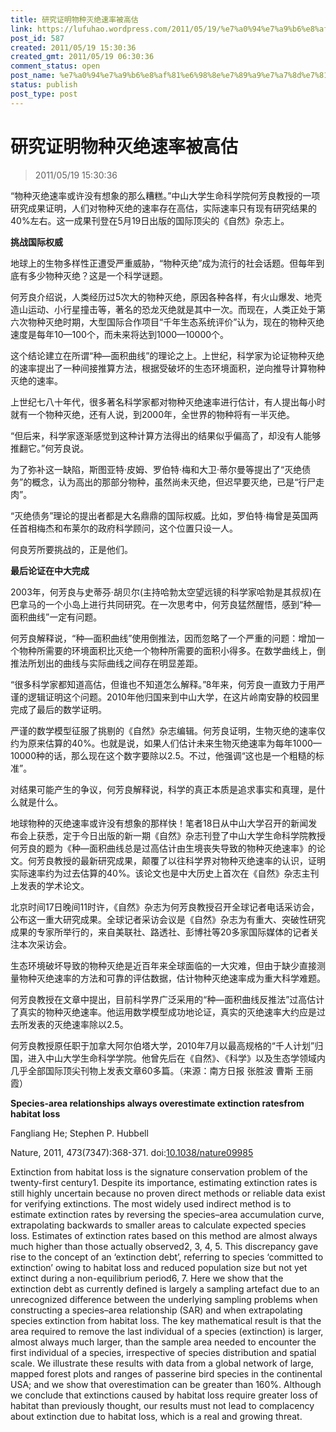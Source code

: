 ```yaml
---
title: 研究证明物种灭绝速率被高估
link: https://lufuhao.wordpress.com/2011/05/19/%e7%a0%94%e7%a9%b6%e8%af%81%e6%98%8e%e7%89%a9%e7%a7%8d%e7%81%ad%e7%bb%9d%e9%80%9f%e7%8e%87%e8%a2%ab%e9%ab%98%e4%bc%b0/
post_id: 587
created: 2011/05/19 15:30:36
created_gmt: 2011/05/19 06:30:36
comment_status: open
post_name: %e7%a0%94%e7%a9%b6%e8%af%81%e6%98%8e%e7%89%a9%e7%a7%8d%e7%81%ad%e7%bb%9d%e9%80%9f%e7%8e%87%e8%a2%ab%e9%ab%98%e4%bc%b0
status: publish
post_type: post
---
```


# 研究证明物种灭绝速率被高估

> 2011/05/19 15:30:36

 

“物种灭绝速率或许没有想象的那么糟糕。”中山大学生命科学院何芳良教授的一项研究成果证明，人们对物种灭绝的速率存在高估，实际速率只有现有研究结果的40%左右。这一成果刊登在5月19日出版的国际顶尖的《自然》杂志上。 

**挑战国际权威**

地球上的生物多样性正遭受严重威胁，“物种灭绝”成为流行的社会话题。但每年到底有多少物种灭绝？这是一个科学谜题。 

何芳良介绍说，人类经历过5次大的物种灭绝，原因各种各样，有火山爆发、地壳造山运动、小行星撞击等，著名的恐龙灭绝就是其中一次。而现在，人类正处于第六次物种灭绝时期，大型国际合作项目“千年生态系统评价”认为，现在的物种灭绝速度是每年10—100个，而未来将达到1000—10000个。 

这个结论建立在所谓“种—面积曲线”的理论之上。上世纪，科学家为论证物种灭绝的速率提出了一种间接推算方法，根据受破坏的生态环境面积，逆向推导计算物种灭绝的速率。 

上世纪七八十年代，很多著名科学家都对物种灭绝速率进行估计，有人提出每小时就有一个物种灭绝，还有人说，到2000年，全世界的物种将有一半灭绝。 

“但后来，科学家逐渐感觉到这种计算方法得出的结果似乎偏高了，却没有人能够推翻它。”何芳良说。 

为了弥补这一缺陷，斯图亚特·皮姆、罗伯特·梅和大卫·蒂尔曼等提出了“灭绝债务”的概念，认为高出的那部分物种，虽然尚未灭绝，但迟早要灭绝，已是“行尸走肉”。 

“灭绝债务”理论的提出者都是大名鼎鼎的国际权威。比如，罗伯特·梅曾是英国两任首相梅杰和布莱尔的政府科学顾问，这个位置只设一人。 

何良芳所要挑战的，正是他们。 

**最后论证在中大完成**

2003年，何芳良与史蒂芬·胡贝尔(主持哈勃太空望远镜的科学家哈勃是其叔叔)在巴拿马的一个小岛上进行共同研究。在一次思考中，何芳良猛然醒悟，感到“种—面积曲线”一定有问题。 

何芳良解释说，“种—面积曲线”使用倒推法，因而忽略了一个严重的问题：增加一个物种所需要的环境面积比灭绝一个物种所需要的面积小得多。在数学曲线上，倒推法所划出的曲线与实际曲线之间存在明显差距。 

“很多科学家都知道高估，但谁也不知道怎么解释。”8年来，何芳良一直致力于用严谨的逻辑证明这个问题。2010年他归国来到中山大学，在这片岭南安静的校园里完成了最后的数学证明。 

严谨的数学模型征服了挑剔的《自然》杂志编辑。何芳良证明，生物灭绝的速率仅约为原来估算的40%。也就是说，如果人们估计未来生物灭绝速率为每年1000—10000种的话，那么现在这个数字要除以2.5。不过，他强调“这也是一个粗糙的标准”。 

对结果可能产生的争议，何芳良解释说，科学的真正本质是追求事实和真理，是什么就是什么。 

地球物种的灭绝速率或许没有想象的那样快！笔者18日从中山大学召开的新闻发布会上获悉，定于今日出版的新一期《自然》杂志刊登了中山大学生命科学院教授何芳良的题为《种—面积曲线总是过高估计由生境丧失导致的物种灭绝速率》的论文。何芳良教授的最新研究成果，颠覆了以往科学界对物种灭绝速率的认识，证明实际速率约为过去估算的40%。该论文也是中大历史上首次在《自然》杂志主刊上发表的学术论文。 

北京时间17日晚间11时许，《自然》杂志为何芳良教授召开全球记者电话采访会，公布这一重大研究成果。全球记者采访会议是《自然》杂志为有重大、突破性研究成果的专家所举行的，来自美联社、路透社、彭博社等20多家国际媒体的记者关注本次采访会。 

生态环境破坏导致的物种灭绝是近百年来全球面临的一大灾难，但由于缺少直接测量物种灭绝速率的方法和可靠的评估数据，估计物种灭绝速率成为重大科学难题。 

何芳良教授在文章中提出，目前科学界广泛采用的“种—面积曲线反推法”过高估计了真实的物种灭绝速率。他运用数学模型成功地论证，真实的灭绝速率大约应是过去所发表的灭绝速率除以2.5。 

何芳良教授原任职于加拿大阿尔伯塔大学，2010年7月以最高规格的“千人计划”归国，进入中山大学生命科学学院。他曾先后在《自然》、《科学》以及生态学领域内几乎全部国际顶尖刊物上发表文章60多篇。（来源：南方日报 张胜波 曹斯 王丽霞） 

**Species-area relationships always overestimate extinction ratesfrom habitat loss**

Fangliang He; Stephen P. Hubbell

Nature, 2011, 473(7347):368-371. doi:[10.1038/nature09985](http://doi.org/10.1038/nature09985)

Extinction from habitat loss is the signature conservation problem of the twenty-first century1. Despite its importance, estimating extinction rates is still highly uncertain because no proven direct methods or reliable data exist for verifying extinctions. The most widely used indirect method is to estimate extinction rates by reversing the species–area accumulation curve, extrapolating backwards to smaller areas to calculate expected species loss. Estimates of extinction rates based on this method are almost always much higher than those actually observed2, 3, 4, 5. This discrepancy gave rise to the concept of an ‘extinction debt’, referring to species ‘committed to extinction’ owing to habitat loss and reduced population size but not yet extinct during a non-equilibrium period6, 7. Here we show that the extinction debt as currently defined is largely a sampling artefact due to an unrecognized difference between the underlying sampling problems when constructing a species–area relationship (SAR) and when extrapolating species extinction from habitat loss. The key mathematical result is that the area required to remove the last individual of a species (extinction) is larger, almost always much larger, than the sample area needed to encounter the first individual of a species, irrespective of species distribution and spatial scale. We illustrate these results with data from a global network of large, mapped forest plots and ranges of passerine bird species in the continental USA; and we show that overestimation can be greater than 160%. Although we conclude that extinctions caused by habitat loss require greater loss of habitat than previously thought, our results must not lead to complacency about extinction due to habitat loss, which is a real and growing threat.
